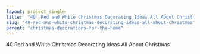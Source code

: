 ```yaml
---
layout: project_single
title:  "40  Red and White Christmas Decorating Ideas All About Christmas"
slug: "40-red-and-white-christmas-decorating-ideas-all-about-christmas"
parent: "christmas-decorations-for-the-home"
---
```

40  Red and White Christmas Decorating Ideas All About Christmas